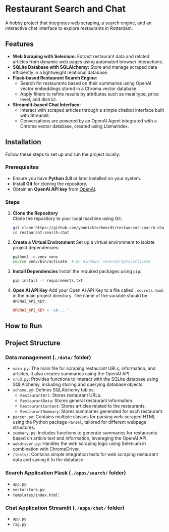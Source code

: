 # **Restaurant Search and Chat**

A hobby project that integrates web scraping, a search engine, and an interactive chat interface to explore restaurants in Rotterdam.

## **Features**

- **Web Scraping with Selenium:** Extract restaurant data and related articles from dynamic web pages using automated browser interactions.
- **SQLite Database with SQLAlchemy:** Store and manage scraped data efficiently in a lightweight relational database.
- **Flask-based Restaurant Search Engine:**
  - Search for restaurants based on their summaries using OpenAI vector embeddings stored in a Chroma vector database.
  - Apply filters to refine results by attributes such as meal type, price level, and district.
- **Streamlit-based Chat Interface:** 
  - Interact with scraped articles through a simple chatbot interface built with Streamlit.
  - Conversations are powered by an OpenAI Agent integrated with a Chroma vector database, created using LlamaIndex.
 
## **Installation**

Follow these steps to set up and run the project locally:

### **Prerequisites**
- Ensure you have **Python 3.8** or later installed on your system.
- Install **Git** for cloning the repository.
- Obtain an **OpenAI API key** from [OpenAI](https://platform.openai.com/signup/).

### **Steps**

1. **Clone the Repository**  
   Clone the repository to your local machine using Git:
   ```bash
   git clone https://github.com/yannickterheerdt/restaurant-search-chat.git
   cd restaurant-search-chat
2. **Create a Virtual Environment**
   Set up a virtual environment to isolate project dependencies:
   ```bash
   python3 -m venv venv
   source venv/bin/activate  # On Windows: venv\Scripts\activate
3. **Install Dependencies**
   Install the required packages using `pip`:
   ```bash
   pip install -r requirements.txt
4. **Open AI API Key**
   Add your Open AI API Key to a file called `.secrets.toml` in the main project directory. The name of the variable should be `OPENAI_API_KEY`:
   ```.secrets.toml
   OPENAI_API_KEY = 'sk-...'

##  **How to Run**


## **Project Structure**

### Data management (`./data/` folder)
- `main.py`: The main file for scraping restaurant URLs, information, and articles. It also creates summaries using the OpenAI API.
- `crud.py`: Provides functions to interact with the SQLite database using SQLAlchemy, including storing and querying database objects.
- `scheme.py`:  Defines SQLAlchemy tables:
   - `RestaurantUrl`: Stores restaurant URLs.
   - `RestaurantData`: Stores general restaurant information.
   - `RestaurantContent`: Stores articles related to the restaurants.
   - `RestaurantSummary`: Stores summaries generated for each restaurant.
- `parser.py`: Contains multiple classes for parsing web-scraped HTML using the Python package `Parsel`, tailored for different webpage structures.
- `summary.py`: Includes functions to generate summaries for restaurants based on article text and information, leveraging the OpenAI API.
- `webdriver.py`: Handles the web scraping logic using Selenium in combination with ChromeDriver.
- `/tests/`: Contains simple integration tests for web scraping restaurant data and saving it to the database.

### Search Application Flask (`./apps/search/` folder)
- `app.py`:
- `vectorstore.py`:
- `templates/index.html`: 

### Chat Application Streamlit (`./apps/chat/` folder)
- `app.py`:
- `rag.py`:
